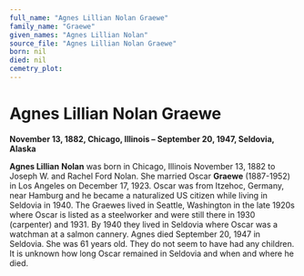```yaml
---
full_name: "Agnes Lillian Nolan Graewe"
family_name: "Graewe"
given_names: "Agnes Lillian Nolan"
source_file: "Agnes Lillian Nolan Graewe"
born: nil
died: nil
cemetry_plot: 
---
```

# Agnes Lillian Nolan Graewe

**November 13, 1882, Chicago, Illinois – September 20, 1947, Seldovia,
Alaska**

**Agnes Lillian** **Nolan** was born in Chicago, Illinois November 13,
1882 to Joseph W. and Rachel Ford Nolan. She married Oscar **Graewe**
(1887-1952) in Los Angeles on December 17, 1923. Oscar was from Itzehoc,
Germany, near Hamburg and he became a naturalized US citizen while
living in Seldovia in 1940. The Graewes lived in Seattle, Washington in
the late 1920s where Oscar is listed as a steelworker and were still
there in 1930 (carpenter) and 1931. By 1940 they lived in Seldovia where
Oscar was a watchman at a salmon cannery. Agnes died September 20, 1947
in Seldovia. She was 61 years old. They do not seem to have had any
children. It is unknown how long Oscar remained in Seldovia and when and
where he died.
